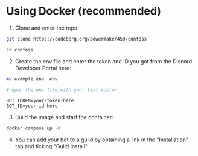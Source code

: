 # Using Docker (recommended)

1. Clone and enter the repo:
```bash
git clone https://codeberg.org/powermaker450/confoss

cd confoss
```

2. Create the env file and enter the token and ID you got from the Discord Developer Portal here:
```bash
mv example.env .env

# open the env file with your text editor
```

```
BOT_TOKEN=your-token-here
BOT_ID=your-id-here
```

3. Build the image and start the container:
```bash
docker compose up -d
```

4. You can add your bot to a guild by obtaining a link in the "Installation" tab and ticking "Guild Install"
